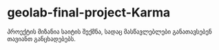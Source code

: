 # geolab-final-project-Karma
პროექტის მიზანია საიტის შექმნა, სადაც მასწავლებლები განათავსებენ თავიანთ განცხადებებს.
